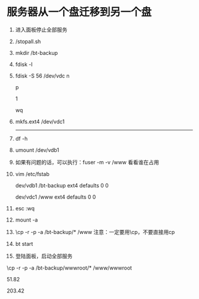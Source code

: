 # 服务器从一个盘迁移到另一个盘

1. 进入面板停止全部服务

2. /stopall.sh

3. mkdir /bt-backup

4. fdisk -l

5. fdisk -S 56 /dev/vdc 
   n

   p

   1

   

   

   wq

11. mkfs.ext4 /dev/vdc1

    ---

    

12. df -h

13. umount /dev/vdb1

14. 如果有问题的话，可以执行：fuser -m -v /www  看看谁在占用

15. vim /etc/fstab

    dev/vdb1    /bt-backup    ext4    defaults    0 0

    dev/vdc1    /www             ext4    defaults    0 0

16. esc :wq

17. mount -a

18. \cp -r -p -a /bt-backup/* /www   注意：一定要用\cp，不要直接用cp

19. bt start

20. 登陆面板，启动全部服务

\cp -r -p -a /bt-backup/wwwroot/* /www/wwwroot



51.82

203.42